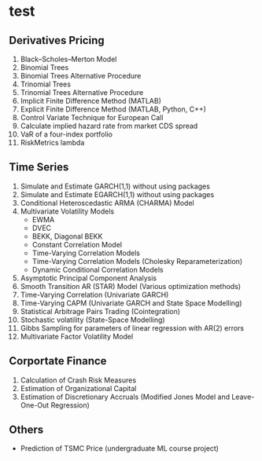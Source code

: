# test
## Derivatives Pricing
  1. Black–Scholes–Merton Model
  2. Binomial Trees
  3. Binomial Trees Alternative Procedure
  4. Trinomial Trees
  5. Trinomial Trees Alternative Procedure
  6. Implicit Finite Difference Method (MATLAB)
  7. Explicit Finite Difference Method (MATLAB, Python, C++)
  8. Control Variate Technique for European Call
  9. Calculate implied hazard rate from market CDS spread
  10. VaR of a four-index portfolio
  11. RiskMetrics lambda
## Time Series
  1. Simulate and Estimate GARCH(1,1) without using packages
  2. Simulate and Estimate EGARCH(1,1) without using packages
  3. Conditional Heteroscedastic ARMA (CHARMA) Model
  4. Multivariate Volatility Models
     * EWMA
     * DVEC
     * BEKK, Diagonal BEKK
     * Constant Correlation Model
     * Time-Varying Correlation Models
     * Time-Varying Correlation Models (Cholesky Reparameterization)
     * Dynamic Conditional Correlation Models
  5. Asymptotic Principal Component Analysis
  6. Smooth Transition AR (STAR) Model (Various optimization methods)
  7. Time-Varying Correlation (Univariate GARCH)
  8. Time-Varying CAPM (Univariate GARCH and State Space Modelling)
  9. Statistical Arbitrage Pairs Trading (Cointegration)
  10. Stochastic volatility (State-Space Modelling)
  11. Gibbs Sampling for parameters of linear regression with AR(2) errors
  12. Multivariate Factor Volatility Model
## Corportate Finance
  1. Calculation of Crash Risk Measures
  2. Estimation of Organizational Capital
  3. Estimation of Discretionary Accruals (Modified Jones Model and Leave-One-Out Regression)
## Others
   * Prediction of TSMC Price (undergraduate ML course project)

